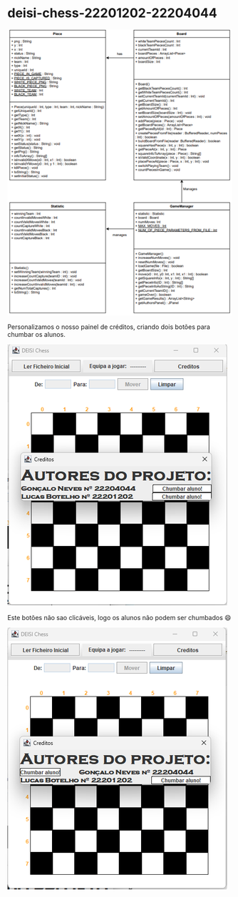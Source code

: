 # deisi-chess-22201202-22204044
![](uml.png?raw=true "Diagrama UML")

Personalizamos o nosso painel de créditos, criando dois botões para chumbar os alunos.

![](step1creditos.png?raw=true "Painel inicial")

Este botões não sao clicáveis, logo os alunos não podem ser chumbados :smile:

![](step2creditos.png?raw=true "Botao inclicavel")
